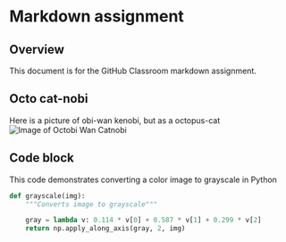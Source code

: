 # Markdown assignment
## Overview
This document is for the GitHub Classroom markdown assignment.

## Octo cat-nobi
Here is a picture of obi-wan kenobi, but as a octopus-cat
![Image of Octobi Wan Catnobi](https://octodex.github.com/images/octobiwan.jpg)

## Code block
This code demonstrates converting a color image to grayscale in Python
``` python
def grayscale(img):
    """Converts image to grayscale"""

    gray = lambda v: 0.114 * v[0] + 0.587 * v[1] + 0.299 * v[2]
    return np.apply_along_axis(gray, 2, img)
```
